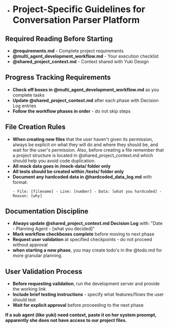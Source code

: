 - # Project-Specific Guidelines for Conversation Parser Platform

## Required Reading Before Starting
- **@requirements.md** - Complete project requirements
- **@multi_agent_development_workflow.md** - Your execution checklist
- **@shared_project_context.md** - Context shared with Yuki Design

## Progress Tracking Requirements
- **Check off boxes in @multi_agent_development_workflow.md** as you complete tasks
- **Update @shared_project_context.md** after each phase with Decision Log entries
- **Follow the workflow phases in order** - do not skip steps

## File Creation Rules
- **When creating new files** that the user haven't given its permission, always be explicit on what they will do and where they should be, and wait for the user's permission. Also, before creating a file remember that a project structure is located in @shared_project_context.md which should help you avoid code duplication.
- **All mock data goes in /mock-data/ folder only**
- **All tests should be created within /tests/ folder only**
- **Document any hardcoded data in @hardcoded_data_log.md** with format:
  ```
  - File: [filename] - Line: [number] - Data: [what you hardcoded] - Reason: [why]
  ```

## Documentation Discipline
- **Always update @shared_project_context.md Decision Log** with: "Date - Planning Agent - [what you decided]"
- **Mark workflow checkboxes complete** before moving to next phase
- **Request user validation** at specified checkpoints - do not proceed without approval
- **when starting a new phase**, you may create todo's in the @todo.md for more granular planning. 

## User Validation Process
- **Before requesting validation**, run the development server and provide the working link
- **Include brief testing instructions** - specify what features/flows the user should test
- **Wait for explicit approval** before proceeding to the next phase

**If a sub agent (like yuki) need context, paste it on her system proompt, apparently she  does not have access to our project files.**